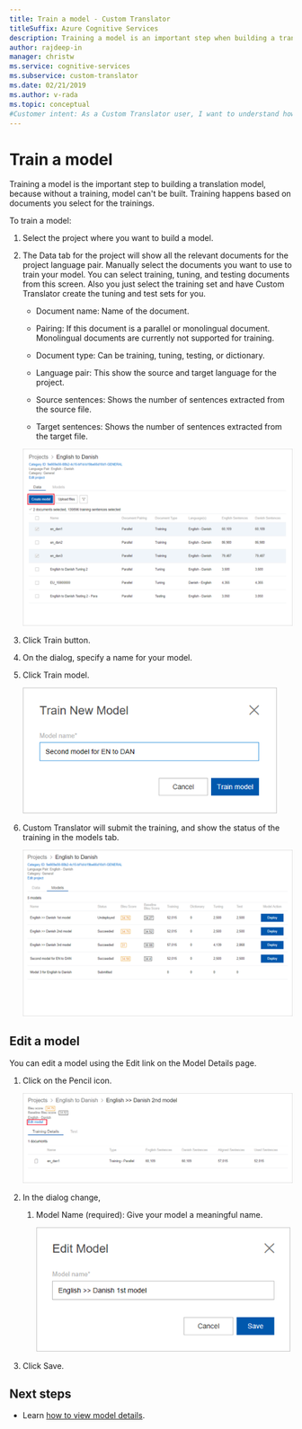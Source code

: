 ```yaml
---
title: Train a model - Custom Translator
titleSuffix: Azure Cognitive Services
description: Training a model is an important step when building a translation model. Training happens based on documents you select for that trainings.
author: rajdeep-in
manager: christw
ms.service: cognitive-services
ms.subservice: custom-translator
ms.date: 02/21/2019
ms.author: v-rada
ms.topic: conceptual
#Customer intent: As a Custom Translator user, I want to understand how to train, so that I can start start building my custom translation model.
---
```


# Train a model

Training a model is the important step to building a translation model, because without a training, model can't be built. Training happens based on documents you select for the trainings.

To train a model:

1.  Select the project where you want to build a model.

2.  The Data tab for the project will show all the relevant documents for the project language pair. Manually select the documents you want to use to train your model. You can select training, tuning, and testing documents from this screen. Also you just select the training set and have Custom Translator create the tuning and test sets for you.

    -  Document name: Name of the document.

    -  Pairing: If this document is a parallel or monolingual document. Monolingual documents are currently not supported for training.

    -  Document type: Can be training, tuning, testing, or dictionary.

    -  Language pair: This show the source and target language for the project.

    -  Source sentences: Shows the number of sentences extracted from the source file.

    -  Target sentences: Shows the number of sentences extracted from the target file.

    ![Train model](media/how-to/how-to-train-model.png)

3.  Click Train button.

4.  On the dialog, specify a name for your model.

5.  Click Train model.

    ![Train model dialog](media/how-to/how-to-train-model-2.png)

6.  Custom Translator will submit the training, and show the status of the
    training in the models tab.

    ![Train model page](media/how-to/how-to-train-model-3.png)


## Edit a model

You can edit a model using the Edit link on the Model Details page.

1.  Click on the Pencil icon.

    ![Edit model](media/how-to/how-to-edit-model.png)

2.  In the dialog change,

    1.  Model Name (required): Give your model a meaningful name.

        ![Edit more dialog](media/how-to/how-to-edit-model-dialog.png)

3.  Click Save.


## Next steps

- Learn [how to view model details](how-to-view-model-details.md).
